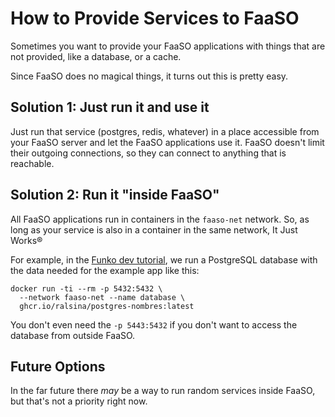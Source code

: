 # How to Provide Services to FaaSO

Sometimes you want to provide your FaaSO applications with things
that are not provided, like a database, or a cache.

Since FaaSO does no magical things, it turns out this is pretty easy.

## Solution 1: Just run it and use it

Just run that service (postgres, redis, whatever) in a place accessible
from your FaaSO server and let the FaaSO applications use it. FaaSO
doesn't limit their outgoing connections, so they can connect to
anything that is reachable.

## Solution 2: Run it "inside FaaSO"

All FaaSO applications run in containers in the `faaso-net` network.
So, as long as your service is also in a container in the same
network, It Just Works®

For example, in the [Funko dev tutorial](funko-dev.html), we run
a PostgreSQL database with the data needed for the example app
like this:

```
docker run -ti --rm -p 5432:5432 \
  --network faaso-net --name database \
  ghcr.io/ralsina/postgres-nombres:latest
```

You don't even need the `-p 5443:5432` if you don't
want to access the database from outside FaaSO.

## Future Options

In the far future there *may* be a way to run random services
inside FaaSO, but that's not a priority right now.
